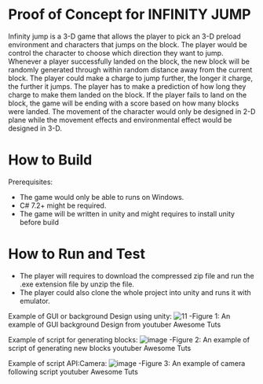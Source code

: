 # Proof of Concept for INFINITY JUMP 
Infinity jump is a 3-D game that allows the player to pick an 3-D preload environment and characters that jumps on the block. The player would be control the character to choose which direction they want to jump. Whenever a player successfully landed on the block, the new block will be randomly generated through within random distance away from the current block. The player could make a charge to jump further, the longer it charge, the further it jumps. The player has to make a prediction of how long they charge to make them landed on the block. If the player fails to land on the block, the game will be ending with a score based on how many blocks were landed.  The movement of the character would only be designed in 2-D plane while the movement effects and environmental effect would be designed in 3-D.

# How to Build
Prerequisites:
- The game would only be able to runs on Windows.
- C# 7.2+ might be required.
- The game will be written in unity and might requires to install unity before build

# How to Run and Test
- The player will requires to download the compressed zip file and run the .exe extension file by unzip the file.
- The player could also clone the whole project into unity and runs it with emulator.


Example of GUI or background Design using unity:
![11](https://user-images.githubusercontent.com/89798274/154823325-dcd06249-fd82-470c-80f5-c0957293dbfd.png)
-Figure 1: An example of GUI background Design from youtuber Awesome Tuts


Example of script for generating blocks:
![image](https://user-images.githubusercontent.com/89798274/154823399-d0e3d16c-c670-427b-ab6f-703d8bdfc35d.png)
-Figure 2: An example of script of generating new blocks youtuber Awesome Tuts

Example of script API:Camera:
![image](https://user-images.githubusercontent.com/89798274/154823440-2257d034-b016-486e-88ca-b408b42b332f.png)
-Figure 3: An example of camera following script youtuber Awesome Tuts





